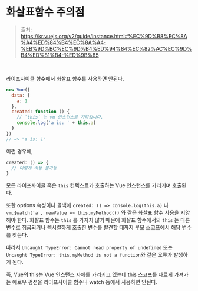 # 화살표함수 주의점

> 출처: https://kr.vuejs.org/v2/guide/instance.html#%EC%9D%B8%EC%8A%A4%ED%84%B4%EC%8A%A4-%EB%9D%BC%EC%9D%B4%ED%94%84%EC%82%AC%EC%9D%B4%ED%81%B4-%ED%9B%85

<br/>

라이프사이클 함수에서 화살표 함수를 사용하면 안된다.

```js
new Vue({
  data: {
    a: 1
  },
  created: function () {
    // `this` 는 vm 인스턴스를 가리킵니다.
    console.log('a is: ' + this.a)
  }
})
// => "a is: 1"
```

이런 경우에,

```js
created: () => {
  // 이렇게 사용 불가능
}
```

모든 라이프사이클 훅은 `this` 컨텍스트가 호출하는 Vue 인스턴스를 가리키며 호출된다.

또한 options 속성이나 콜백에 `created: () => console.log(this.a)` 나 `vm.$watch('a', newValue => this.myMethod())` 와 같은 화살표 함수 사용을 지양해야 한다. 화살표 함수는 `this` 를 가지지 않기 때문에 화살표 함수에서의 `this` 는 다른 변수로 취급되거나 렉시컬하게 호출한 변수를 발견할 때까지 부모 스코프에서 해당 변수를 찾는다.

따라서 `Uncaught TypeError: Cannot read property of undefined` 또는 `Uncaught TypeError: this.myMethod is not a function`와 같은 오류가 발생하게 된다.

즉, Vue의 this는 Vue 인스턴스 자체를 가리키고 있는데 this 스코프를 다르게 가져가는 에로우 펑션을 라이프사이클 함수나 watch 등에서 사용하면 안된다.
